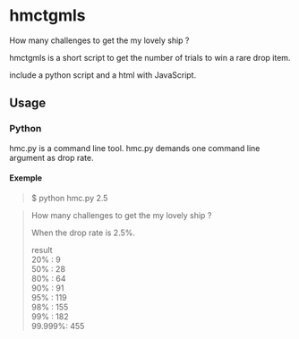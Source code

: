 # hmctgmls
How many challenges to get the my lovely ship ?

hmctgmls is a short script to get the number of trials to win a rare drop item.

include a python script and a html with JavaScript.

## Usage

### Python

hmc.py is a command line tool. hmc.py demands one command line argument as drop rate.

#### Exemple

> $ python hmc.py 2.5

> How many challenges to get the my lovely ship ?
>
> When the drop rate is 2.5%.
>
> result  
> 20%    :    9  
> 50%    :   28  
> 80%    :   64  
> 90%    :   91  
> 95%    :  119  
> 98%    :  155  
> 99%    :  182  
> 99.999%:  455